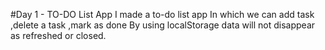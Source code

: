 #Day 1 - TO-DO List App
I made a to-do list app 
In which we can add task ,delete a task ,mark as done 
By using localStorage data will not disappear as refreshed or closed.

